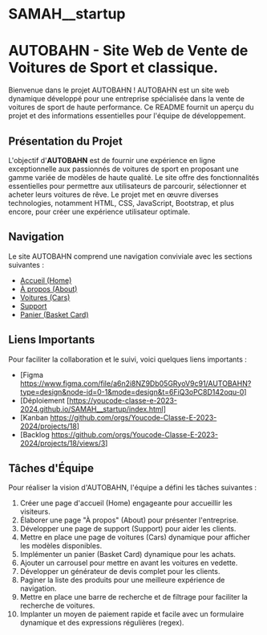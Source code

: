 # SAMAH__startup
# AUTOBAHN - Site Web de Vente de Voitures de Sport et classique.

Bienvenue dans le projet AUTOBAHN ! AUTOBAHN est un site web dynamique développé pour une entreprise spécialisée dans la vente de voitures de sport de haute performance. Ce README fournit un aperçu du projet et des informations essentielles pour l'équipe de développement.

## Présentation du Projet

L'objectif d'**AUTOBAHN** est de fournir une expérience en ligne exceptionnelle aux passionnés de voitures de sport en proposant une gamme variée de modèles de haute qualité. Le site offre des fonctionnalités essentielles pour permettre aux utilisateurs de parcourir, sélectionner et acheter leurs voitures de rêve. Le projet met en œuvre diverses technologies, notamment HTML, CSS, JavaScript, Bootstrap, et plus encore, pour créer une expérience utilisateur optimale.

## Navigation

Le site AUTOBAHN comprend une navigation conviviale avec les sections suivantes :

- [Accueil (Home)](https://youcode-classe-e-2023-2024.github.io/SAMAH__startup/)
- [À propos (About)](https://youcode-classe-e-2023-2024.github.io/SAMAH__startup/About.html)
- [Voitures (Cars)](#voitures)
- [Support](#support)
- [Panier (Basket Card)](#panier)

## Liens Importants

Pour faciliter la collaboration et le suivi, voici quelques liens importants :

- [Figma https://www.figma.com/file/a6n2i8NZ9Db05GRyoV9c91/AUTOBAHN?type=design&node-id=0-1&mode=design&t=6FiQ3oPC8D142oqu-0]
- [Déploiement [https://youcode-classe-e-2023-2024.github.io/SAMAH__startup/index.html]
- [Kanban https://github.com/orgs/Youcode-Classe-E-2023-2024/projects/18]
- [Backlog https://github.com/orgs/Youcode-Classe-E-2023-2024/projects/18/views/3]

## Tâches d'Équipe

Pour réaliser la vision d'AUTOBAHN, l'équipe a défini les tâches suivantes :

1. Créer une page d'accueil (Home) engageante pour accueillir les visiteurs.
2. Élaborer une page "À propos" (About) pour présenter l'entreprise.
3. Développer une page de support (Support) pour aider les clients.
4. Mettre en place une page de voitures (Cars) dynamique pour afficher les modèles disponibles.
5. Implémenter un panier (Basket Card) dynamique pour les achats.
6. Ajouter un carrousel pour mettre en avant les voitures en vedette.
7. Développer un générateur de devis complet pour les clients.
8. Paginer la liste des produits pour une meilleure expérience de navigation.
9. Mettre en place une barre de recherche et de filtrage pour faciliter la recherche de voitures.
10. Implanter un moyen de paiement rapide et facile avec un formulaire dynamique et des expressions régulières (regex).


